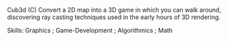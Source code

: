Cub3d (C)
Convert a 2D map into a 3D game in which you can walk around, discovering ray casting techniques used in the early hours of 3D rendering.

Skills: Graphics ; Game-Development ; Algorithmics ; Math
